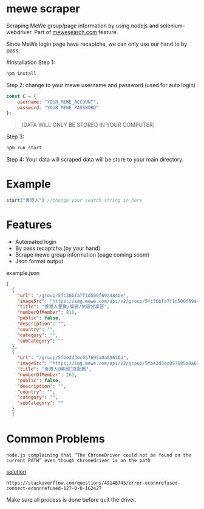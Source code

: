 # mewe scraper
Scraping MeWe group/page information by using nodejs and selenium-webdriver.
Part of [mewesearch.com](http://mewesearch.com "mewesearch.com") feature.

Since MeWe login page have recaptcha, we can only use our hand to by pass.

#Installation
Step 1:
```javascript
npm install
```
Step 2:
change to your mewe username and password (used for auto login) 
```javascript
const C = {
    username: "YOUR_MEWE_ACCOUNT",
    password: "YOUR_MEWE_PASSWORD"
};
```

> [DATA WILL ONLY BE STORED IN YOUR COMPUTER]

Step 3:
```javascript
npm run start
```

Step 4: 
Your data will scraped data will be store to your main directory.


#  Example
````javascript
start("香港人") //change your search string in here
````

#  Features

-  Automated login
- By pass recaptcha (by your hand)
- Scrape mewe group information (page coming soom)
- Json format output

example.json
```json
[
  {
    "url": "/group/5fc36bfa7f1d500f69a484be",
    "imageSrc": "https://img.mewe.com/api/v2/group/5fc36bfa7f1d500f69a484be/public-image/5fcc51ebda6a0364ec119b82/400x400/img",
    "title": "香港人里數/獎賞/旅遊分享區",
    "numberOfMember": 816,
    "public": false,
    "description": "",
    "country": "",
    "category": "",
    "subCategory": ""
  },
  {
    "url": "/group/5fbe3d3ec057695a0a69610a",
    "imageSrc": "https://img.mewe.com/api/v2/group/5fbe3d3ec057695a0a69610a/public-image/5fbe3d3e67b8dd74597c2ace/400x400/img",
    "title": "香港人@英國💛互助圈",
    "numberOfMember": 263,
    "public": false,
    "description": "",
    "country": "",
    "category": "",
    "subCategory": ""
  }
  ]
```

#  Common Problems

`node.js complaining that “The ChromeDriver could not be found on the current PATH” even though chromedriver is on the path`

[solution](https://stackoverflow.com/questions/36410283/node-js-complaining-that-the-chromedriver-could-not-be-found-on-the-current-pat "solution")

`https://stackoverflow.com/questions/49148743/error-econnrefused-connect-econnrefused-127-0-0-162427`

Make sure all process is done before quit the driver.
